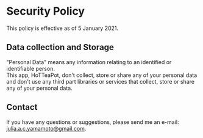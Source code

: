 # Security Policy

This policy is effective as of 5 January 2021. 

## Data collection and Storage
"Personal Data" means any information relating to an identified or identifiable person.         
This app, HoTTeaPot, don't collect, store or share any of your personal data and don't use any third part libraries or services that collect, store or share any of your personal data.


## Contact
If you have any questions or suggestions, please send me an e-mail: julia.a.c.yamamoto@gmail.com.          
     
